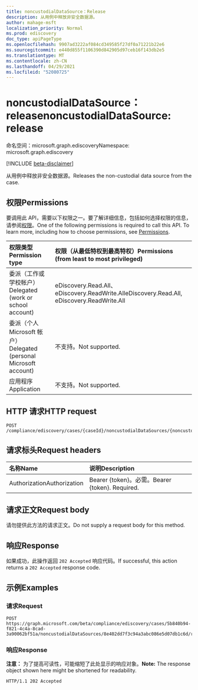 ```yaml
---
title: noncustodialDataSource：Release
description: 从用例中释放非安全数据源。
author: mahage-msft
localization_priority: Normal
ms.prod: ediscovery
doc_type: apiPageType
ms.openlocfilehash: 9907ad3222af084cd349585f27df0a71221b22e6
ms.sourcegitcommit: e440d855f1106390d842905d97ceb16f143db2e5
ms.translationtype: MT
ms.contentlocale: zh-CN
ms.lasthandoff: 04/29/2021
ms.locfileid: "52080725"
---
```

# <a name="noncustodialdatasource-release"></a><span data-ttu-id="e95c5-103">noncustodialDataSource：release</span><span class="sxs-lookup"><span data-stu-id="e95c5-103">noncustodialDataSource: release</span></span>

<span data-ttu-id="e95c5-104">命名空间：microsoft.graph.ediscovery</span><span class="sxs-lookup"><span data-stu-id="e95c5-104">Namespace: microsoft.graph.ediscovery</span></span>

[!INCLUDE [beta-disclaimer](../../includes/beta-disclaimer.md)]

<span data-ttu-id="e95c5-105">从用例中释放非安全数据源。</span><span class="sxs-lookup"><span data-stu-id="e95c5-105">Releases the non-custodial data source from the case.</span></span>

## <a name="permissions"></a><span data-ttu-id="e95c5-106">权限</span><span class="sxs-lookup"><span data-stu-id="e95c5-106">Permissions</span></span>

<span data-ttu-id="e95c5-p101">要调用此 API，需要以下权限之一。要了解详细信息，包括如何选择权限的信息，请参阅[权限](/graph/permissions-reference)。</span><span class="sxs-lookup"><span data-stu-id="e95c5-p101">One of the following permissions is required to call this API. To learn more, including how to choose permissions, see [Permissions](/graph/permissions-reference).</span></span>

|<span data-ttu-id="e95c5-109">权限类型</span><span class="sxs-lookup"><span data-stu-id="e95c5-109">Permission type</span></span>|<span data-ttu-id="e95c5-110">权限（从最低特权到最高特权）</span><span class="sxs-lookup"><span data-stu-id="e95c5-110">Permissions (from least to most privileged)</span></span>|
|:---|:---|
|<span data-ttu-id="e95c5-111">委派（工作或学校帐户）</span><span class="sxs-lookup"><span data-stu-id="e95c5-111">Delegated (work or school account)</span></span>|<span data-ttu-id="e95c5-112">eDiscovery.Read.All、eDiscovery.ReadWrite.All</span><span class="sxs-lookup"><span data-stu-id="e95c5-112">eDiscovery.Read.All, eDiscovery.ReadWrite.All</span></span>|
|<span data-ttu-id="e95c5-113">委派（个人 Microsoft 帐户）</span><span class="sxs-lookup"><span data-stu-id="e95c5-113">Delegated (personal Microsoft account)</span></span>|<span data-ttu-id="e95c5-114">不支持。</span><span class="sxs-lookup"><span data-stu-id="e95c5-114">Not supported.</span></span>|
|<span data-ttu-id="e95c5-115">应用程序</span><span class="sxs-lookup"><span data-stu-id="e95c5-115">Application</span></span>|<span data-ttu-id="e95c5-116">不支持。</span><span class="sxs-lookup"><span data-stu-id="e95c5-116">Not supported.</span></span>|

## <a name="http-request"></a><span data-ttu-id="e95c5-117">HTTP 请求</span><span class="sxs-lookup"><span data-stu-id="e95c5-117">HTTP request</span></span>

<!-- {
  "blockType": "ignored"
}
-->

``` http
POST /compliance/ediscovery/cases/{caseId}/noncustodialDataSources/{noncustodialDataSourceId}/Release
```

## <a name="request-headers"></a><span data-ttu-id="e95c5-118">请求标头</span><span class="sxs-lookup"><span data-stu-id="e95c5-118">Request headers</span></span>

|<span data-ttu-id="e95c5-119">名称</span><span class="sxs-lookup"><span data-stu-id="e95c5-119">Name</span></span>|<span data-ttu-id="e95c5-120">说明</span><span class="sxs-lookup"><span data-stu-id="e95c5-120">Description</span></span>|
|:---|:---|
|<span data-ttu-id="e95c5-121">Authorization</span><span class="sxs-lookup"><span data-stu-id="e95c5-121">Authorization</span></span>|<span data-ttu-id="e95c5-p102">Bearer {token}。必需。</span><span class="sxs-lookup"><span data-stu-id="e95c5-p102">Bearer {token}. Required.</span></span>|

## <a name="request-body"></a><span data-ttu-id="e95c5-124">请求正文</span><span class="sxs-lookup"><span data-stu-id="e95c5-124">Request body</span></span>

<span data-ttu-id="e95c5-125">请勿提供此方法的请求正文。</span><span class="sxs-lookup"><span data-stu-id="e95c5-125">Do not supply a request body for this method.</span></span>

## <a name="response"></a><span data-ttu-id="e95c5-126">响应</span><span class="sxs-lookup"><span data-stu-id="e95c5-126">Response</span></span>

<span data-ttu-id="e95c5-127">如果成功，此操作返回 `202 Accepted` 响应代码。</span><span class="sxs-lookup"><span data-stu-id="e95c5-127">If successful, this action returns a `202 Accepted` response code.</span></span>

## <a name="examples"></a><span data-ttu-id="e95c5-128">示例</span><span class="sxs-lookup"><span data-stu-id="e95c5-128">Examples</span></span>

### <a name="request"></a><span data-ttu-id="e95c5-129">请求</span><span class="sxs-lookup"><span data-stu-id="e95c5-129">Request</span></span>

<!-- {
  "blockType": "request",
  "name": "noncustodialdatasource_release"
}
-->

``` http
POST https://graph.microsoft.com/beta/compliance/ediscovery/cases/5b840b94-f821-4c4a-8cad-3a90062bf51a/noncustodialDataSources/8e402dd7f3c94a3abc086e5d07db1c6d/release
```

### <a name="response"></a><span data-ttu-id="e95c5-130">响应</span><span class="sxs-lookup"><span data-stu-id="e95c5-130">Response</span></span>

<span data-ttu-id="e95c5-131">**注意：** 为了提高可读性，可能缩短了此处显示的响应对象。</span><span class="sxs-lookup"><span data-stu-id="e95c5-131">**Note:** The response object shown here might be shortened for readability.</span></span>
<!-- {
  "blockType": "response",
  "truncated": true
}
-->

``` http
HTTP/1.1 202 Accepted
```
